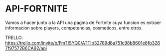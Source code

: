 # API-FORTNITE
Vamos a hacer junto a la API una pagina de Fortnite cuya funcion es extraer informacion sobre players, competencias, cosmeticos, entre otros.

TRELLO:
https://trello.com/invite/b/FmTISYQ0/ATTIb32789d8a751c98b8601e8fb3267f97572B6CA92/api
